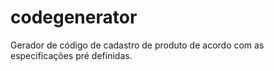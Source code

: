 # codegenerator
Gerador de código de cadastro de produto de acordo com as especificações pré definidas. 
